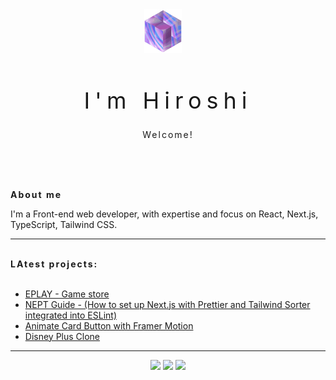 

<div align="center"> 
  <img src="animation.gif" alt="Animation" style="width: 60px; margin-right: 16px;"> 
  <h1 style="letter-spacing: 8px; font-weight: normal; font-size: 36px; border-bottom: none;">
  I'm Hiroshi
  </h1>
  <p align="center" style="letter-spacing: 2px;">Welcome!</p>
</div>



<br/>
<br/>
<br/>


<b style="letter-spacing: 2px;">About me</b>

<p>I'm a Front-end web developer, with expertise and focus on React, Next.js, TypeScript, Tailwind CSS.</p>

---
<br />
<b style="letter-spacing: 2px;">LAtest projects:</b>
<br />
<br />


- [EPLAY - Game store](https://github.com/fernandohiroshi/eplay-gamestore-ebac)
- [NEPT Guide - (How to set up Next.js with Prettier and Tailwind Sorter integrated into ESLint)](https://github.com/fernandohiroshi/nept-guide)
- [Animate Card Button with Framer Motion](https://github.com/fernandohiroshi/animate-card-button)
- [Disney Plus Clone](https://github.com/fernandohiroshi/disneyplus-clone-ebac)

---

<div align="center">
  <img src="https://github-readme-stats.vercel.app/api?username=fernandohiroshi&show_icons=true&count_private=true&theme=darcula&hide_border=true&hide=issues,contribs&bg_color=00000000">
  <img src="https://github-readme-stats.vercel.app/api/top-langs/?username=fernandohiroshi&layout=compact&hide_border=true&theme=darcula&bg_color=00000000&langs_count=6&hide=jupyter%20notebook,tex,css,php&exclude_repo=Pacman-AI">
  <img src="https://github-readme-streak-stats.herokuapp.com?user=fernandohiroshi&theme=darcula&hide_border=true&background=FFFFFF00">
</div>
